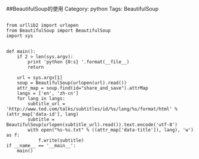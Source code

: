 ##BeautifulSoup的使用
Category: python
Tags: BeautifulSoup


<pre><code class="python">
from urllib2 import urlopen
from BeautifulSoup import BeautifulSoup
import sys


def main():
    if 2 > len(sys.argv):
        print 'python {0:s} <ted_url>'.format(__file__)
        return

    url = sys.argv[1]
    soup = BeautifulSoup(urlopen(url).read())
    attr_map = soup.find(id="share_and_save").attrMap
    langs = ['en', 'zh-cn']
    for lang in langs:
        subtitle_url = 'http://www.ted.com/talks/subtitles/id/%s/lang/%s/format/html' % (attr_map['data-id'], lang)
        subtitle = BeautifulSoup(urlopen(subtitle_url).read()).text.encode('utf-8')
        with open("%s-%s.txt" % ((attr_map['data-title']), lang), 'w') as f:
            f.write(subtitle)
if __name__ == '__main__':
    main()
</code></pre>



